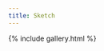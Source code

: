 ```yaml
---
title: Sketch
---
```

{% include gallery.html %}
<a-entity environment="preset: yavapai"></a-entity>